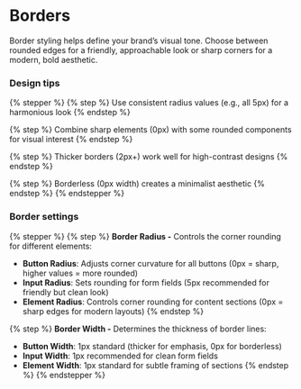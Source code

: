 # Borders

Border styling helps define your brand’s visual tone. Choose between rounded edges for a friendly, approachable look or sharp corners for a modern, bold aesthetic.

### Design tips

{% stepper %}
{% step %}
Use consistent radius values (e.g., all 5px) for a harmonious look
{% endstep %}

{% step %}
Combine sharp elements (0px) with some rounded components for visual interest
{% endstep %}

{% step %}
Thicker borders (2px+) work well for high-contrast designs
{% endstep %}

{% step %}
Borderless (0px width) creates a minimalist aesthetic
{% endstep %}
{% endstepper %}

### Border settings

{% stepper %}
{% step %}
**Border Radius -** Controls the corner rounding for different elements:

* **Button Radius**: Adjusts corner curvature for all buttons (0px = sharp, higher values = more rounded)
* **Input Radius**: Sets rounding for form fields (5px recommended for friendly but clean look)
* **Element Radius**: Controls corner rounding for content sections (0px = sharp edges for modern layouts)
{% endstep %}

{% step %}
**Border Width -** Determines the thickness of border lines:

* **Button Width**: 1px standard (thicker for emphasis, 0px for borderless)
* **Input Width**: 1px recommended for clean form fields
* **Element Width**: 1px standard for subtle framing of sections
{% endstep %}
{% endstepper %}
